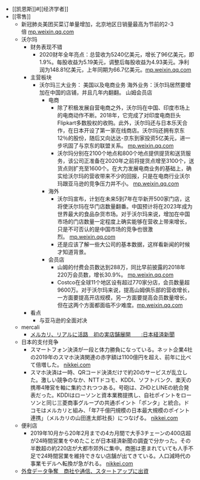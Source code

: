 - [[凯恩斯]]#[[经济学者]]
- [[零售]]
    - 新冠肺炎美团买菜订单量增加，北京地区日销量最高为节前的2-3倍 [mp.weixin.qq.com](https://mp.weixin.qq.com/s?__biz=MTA3NDM1MzUwMQ==&mid=2651992264&idx=1&sn=0b92b5cd34381f51df96127b9911a481&chksm=73d032fa44a7bbec9d55e7aaf5ccdc8753ed7f8b339aacf3ba7a3dc2a4977ccc1cff7bcdeba3)
    - 沃尔玛
        - 财务表现不错
            - 2020财年全年亮点：总营收为5240亿美元，增长了96亿美元，即1.9%。每股收益为5.19美元，调整后每股收益为4.93美元。净利润为148.81亿美元，上年同期为66.7亿美元。[mp.weixin.qq.com](https://mp.weixin.qq.com/s?__biz=MzI4Mzc0ODQxOQ==&mid=2247492037&idx=1&sn=49efff6048aa32fd6cc8caeadc6ad37a&chksm=eb8750e9dcf0d9ffb7f3f81b1625abe1db0e73842b381215c02c3ccf2063a3e9d0639ea5de68)
        - 主营板块
            - 沃尔玛三大业务： 美国以及电商业务 海外业务：沃尔玛居然要增加在中国的店铺，并且几年内翻翻。 山姆会员店
                - 电商
                    - 除了积极发展自营电商之外，沃尔玛在中国、印度市场上的电商动作不断。2018年，它完成了对印度电商巨头Flipkart多数股权的收购。此外，沃尔玛还与日本乐天合作，在日本开设了第一家在线商店。沃尔玛还拥有京东12％的股份，随后又向达达-京东到家投资5亿美元，进一步巩固了与京东的联盟关系。 [mp.weixin.qq.com](https://mp.weixin.qq.com/s?__biz=MzI4Mzc0ODQxOQ==&mid=2247492037&idx=1&sn=49efff6048aa32fd6cc8caeadc6ad37a&chksm=eb8750e9dcf0d9ffb7f3f81b1625abe1db0e73842b381215c02c3ccf2063a3e9d0639ea5de68)
                    - 沃尔玛分别在2100个地点和800个地点提供提货和送货服务，该公司正准备在2020年之前将提货点增至3100个，送货点则扩充至1600个。在大力发展电商业务的基础上，确实给沃尔玛的营收带来不少的回报，只是在电商行业沃尔玛跟亚马逊的竞争压力并不小。 [mp.weixin.qq.com](https://mp.weixin.qq.com/s?__biz=MzI4Mzc0ODQxOQ==&mid=2247492037&idx=1&sn=49efff6048aa32fd6cc8caeadc6ad37a&chksm=eb8750e9dcf0d9ffb7f3f81b1625abe1db0e73842b381215c02c3ccf2063a3e9d0639ea5de68)
                - 海外
                    - 沃尔玛宣布，计划在未来5到7年在华新开500家门店，这将使沃尔玛在华门店数量翻番。中国预计将在2023年成为世界最大的食品杂货市场。对于沃尔玛来说，增加在中国市场的门店数量一定程度上确实能够在营收上带来增长，只是不可否认的是中国市场的竞争也很激烈。 [mp.weixin.qq.com](https://mp.weixin.qq.com/s?__biz=MzI4Mzc0ODQxOQ==&amp;mid=2247492037&amp;idx=1&amp;sn=49efff6048aa32fd6cc8caeadc6ad37a&amp;chksm=eb8750e9dcf0d9ffb7f3f81b1625abe1db0e73842b381215c02c3ccf2063a3e9d0639ea5de68)
                    - 还是应该了解一些大公司的基本数据，这样看新闻的时候才知道背景。
                - 会员店
                    - 山姆的付费会员数达到288万，同比早前披露的2018年220万会员数，增长30.9%。 [mp.weixin.qq.com](https://mp.weixin.qq.com/s?__biz=MzI4Mzc0ODQxOQ==&mid=2247492037&idx=1&sn=49efff6048aa32fd6cc8caeadc6ad37a&chksm=eb8750e9dcf0d9ffb7f3f81b1625abe1db0e73842b381215c02c3ccf2063a3e9d0639ea5de68)
                    - Costco在全球11个地区设有超过770家分店，会员数量超9600万。对于沃尔玛来说，提高山姆俱乐部的营收增长，一方面要提高开店规模，另一方面要提高会员数量增长，但在这两个方面都面临不少难度。[mp.weixin.qq.com](https://mp.weixin.qq.com/s?__biz=MzI4Mzc0ODQxOQ==&mid=2247492037&idx=1&sn=49efff6048aa32fd6cc8caeadc6ad37a&chksm=eb8750e9dcf0d9ffb7f3f81b1625abe1db0e73842b381215c02c3ccf2063a3e9d0639ea5de68)
        - 看点
            - 与亚马逊的全面对决
    - mercali
        - [メルカリ、リアルに活路　初の実店舗展開　　:日本経済新聞](https://www.diigo.com/outliner/diigo_items/904019/12128769/541204607?key=34d57b46e1)
    - 日本的支付竞争
        - スマートフォン決済が一段と体力勝負になっている。ネット企業4社の2019年のスマホ決済関連の赤字額は1100億円を超え、前年に比べて倍増した。 [nikkei.com](https://www.nikkei.com/article/DGXMZO55982700S0A220C2EA2000/)
        - スマホ決済は一時、QRコード決済だけで約20のサービスが乱立した。激しい競争のなか、NTTドコモ、KDDI、ソフトバンク、楽天の携帯4陣営を軸に集約されつつある。号砲は、ZHDとLINEの統合発表だった。KDDIはローソンと資本業務提携し、自社ポイントをローソンと同じ三菱商事グループの共通ポイント「ポンタ」と統合。ドコモはメルカリと組み、「年7千億円規模の日本最大規模のポイント連携」（メルカリの山田進太郎社長）につなげる。 [nikkei.com](https://www.nikkei.com/article/DGXMZO55982700S0A220C2EA2000/)
    - 便利店
        - 2019年10月から20年2月までの4カ月間で大手3チェーンの400店超が24時間営業をやめたことが日本経済新聞の調査で分かった。その半数超の約220店が大都市郊外に集中。商圏は恵まれていても人手不足で24時間営業を維持できない店舗が出てきている。人口減時代の事業モデルへ転換が急がれる。 [nikkei.com](https://www.nikkei.com/article/DGKKZO55984750S0A220C2MM8000/)
    - [外食データ争奪　商社や通信、スタートアップに出資](https://www.nikkei.com/article/DGXMZO55983320S0A220C2EA5000/)
